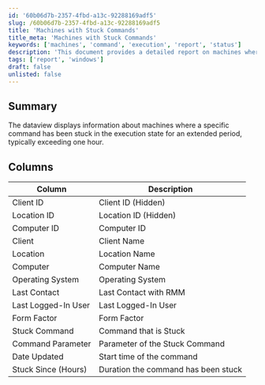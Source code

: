 ```yaml
---
id: '60b06d7b-2357-4fbd-a13c-92288169adf5'
slug: /60b06d7b-2357-4fbd-a13c-92288169adf5
title: 'Machines with Stuck Commands'
title_meta: 'Machines with Stuck Commands'
keywords: ['machines', 'command', 'execution', 'report', 'status']
description: 'This document provides a detailed report on machines where a specific command has been stuck in the execution state for an extended period, typically exceeding one hour. It includes various columns such as Client ID, Computer ID, Operating System, and more to help identify and troubleshoot issues.'
tags: ['report', 'windows']
draft: false
unlisted: false
---
```


## Summary

The dataview displays information about machines where a specific command has been stuck in the execution state for an extended period, typically exceeding one hour.

## Columns

| Column                   | Description                           |
|--------------------------|---------------------------------------|
| Client ID                | Client ID (Hidden)                   |
| Location ID              | Location ID (Hidden)                 |
| Computer ID              | Computer ID                           |
| Client                   | Client Name                           |
| Location                 | Location Name                         |
| Computer                 | Computer Name                         |
| Operating System         | Operating System                      |
| Last Contact             | Last Contact with RMM                |
| Last Logged-In User      | Last Logged-In User                   |
| Form Factor              | Form Factor                           |
| Stuck Command            | Command that is Stuck                |
| Command Parameter        | Parameter of the Stuck Command       |
| Date Updated             | Start time of the command            |
| Stuck Since (Hours)     | Duration the command has been stuck   |